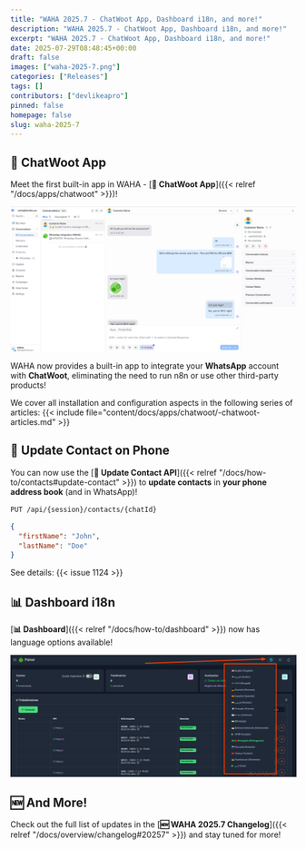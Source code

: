```yaml
---
title: "WAHA 2025.7 - ChatWoot App, Dashboard i18n, and more!"
description: "WAHA 2025.7 - ChatWoot App, Dashboard i18n, and more!"
excerpt: "WAHA 2025.7 - ChatWoot App, Dashboard i18n, and more!"
date: 2025-07-29T08:48:45+00:00
draft: false
images: ["waha-2025-7.png"]
categories: ["Releases"]
tags: []
contributors: ["devlikeapro"]
pinned: false
homepage: false
slug: waha-2025-7
---
```


## 🧩 ChatWoot App

Meet the first built-in app in WAHA - [**🧩 ChatWoot App**]({{< relref "/docs/apps/chatwoot" >}})!

![](chatwoot-overview.png)

WAHA now provides a built-in app to integrate your **WhatsApp** account with **ChatWoot**,
eliminating the need to run n8n or use other third-party products!

We cover all installation and configuration aspects in the following series of articles:
{{< include file="content/docs/apps/chatwoot/-chatwoot-articles.md" >}}

## 👤 Update Contact on Phone

You can now use the
[**👤 Update Contact API**]({{< relref "/docs/how-to/contacts#update-contact" >}})
to **update contacts** in **your phone address book** (and in WhatsApp)!

```http request
PUT /api/{session}/contacts/{chatId}
```

```json { title="Body" }
{
  "firstName": "John",
  "lastName": "Doe"
}
```

See details: {{< issue 1124 >}}

## 📊 Dashboard i18n

[**📊 Dashboard**]({{< relref "/docs/how-to/dashboard" >}}) now has language options available!

![](dashboard-languages.png)

## 🆕 And More!

Check out the full list of updates in the [**🆕 WAHA 2025.7 Changelog**]({{< relref "/docs/overview/changelog#20257" >}}) and stay tuned for more!
